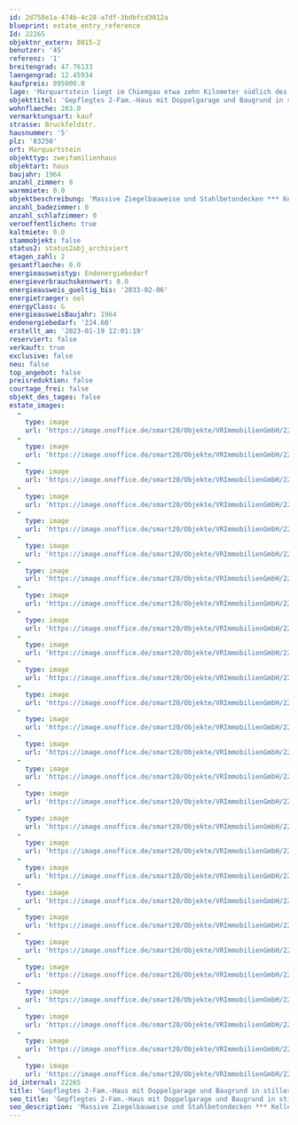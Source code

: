 ```yaml
---
id: 2d758e1a-474b-4c28-a7df-3bdbfcd3012a
blueprint: estate_entry_reference
Id: 22265
objektnr_extern: 8015-2
benutzer: '45'
referenz: '1'
breitengrad: 47.76133
laengengrad: 12.45934
kaufpreis: 895000.0
lage: 'Marquartstein liegt im Chiemgau etwa zehn Kilometer südlich des Chiemsees im Tal der Tiroler Achen *** 3 Anschlussstellen der A8 in ca. 15 Min. erreichbar, wie auch Bahnhöfe in Übersee, Bernau, oder Prien am Chiemsee *** Um den beliebten Luftkurort gibt es zahlreiche (Berg-)Wanderwege, vielfältige (Natur-) Aktivitäten, Loipen, Badeseen, nahegelegene Golfplätze uvm. *** Zu Fuß sind viele Geschäfte, Ärzte etc. schnell erreichbar. In den nächstgelegenen Orten Grassau und Unterwössen gibt es weitere große Discounter uvm. *** Sonnenverwöhnte, stille Wohnlage in der Talmitte *** Bergblick nach Südost und Südwest'
objekttitel: 'Gepflegtes 2-Fam.-Haus mit Doppelgarage und Baugrund in stiller Bergblicklage'
wohnflaeche: 203.0
vermarktungsart: kauf
strasse: Bruckfeldstr.
hausnummer: '5'
plz: '83250'
ort: Marquartstein
objekttyp: zweifamilienhaus
objektart: haus
baujahr: 1964
anzahl_zimmer: 8
warmmiete: 0.0
objektbeschreibung: 'Massive Ziegelbauweise und Stahlbetondecken *** Keller, Erdgeschoss und Obergeschoss je knapp 100 m² plus Dachspeicher *** Massive Marmortreppe bis in Dachgeschoss, welches zu Hobbyzwecken etc. ausgebaut werden könnte *** Elegante weiße Zimmertüren samt Stöcke *** Böden: Flure und Zimmer mit robustem Eichenparkett *** Zeitloser Grundofen aus 1989 an der gemütlichen, holzvertäfelten Einbau-Essecke im Wohn-Essraum *** Erneuerungen: 1989 großes, helles Bad inkl. Waschmaschinenplatz und Elektrik im EG + 1992 Bad und WC samt Elektrik im OG + 2004 Heizkörper, Kellerfliesen, Drainage an der Nord- und Westseite inkl. Bitumenabdichtung der Kellerwände dort + 2005 fast alle Holzfenster und Haustür + 2008 Einbauküche mit Essplatz + 2014 Ölzentralheizung + 2022 Maschendrahtzaun *** Viel Platz und Wetterschutz auf Terrasse und Balkon; von dort herrlicher Ausblick *** Überdachter Zugang zur gefliesten Doppelgarage mit Fenstern *** Riesiger, eingefriedeter Garten - teilweise mit Hecken *** Auf dem Grundstück ist eine GFZ bis 0,49 denkbar. Deshalb wäre ein weiteres Gebäude möglich *** Naturfernwärme liegt bereits vorm Haus *** Seit der Erbauung von der Eigentümerfamilie selbst bewohnt *** Exposé-Grundrisse: m²-Angaben nur ca.'
anzahl_badezimmer: 0
anzahl_schlafzimmer: 0
veroeffentlichen: true
kaltmiete: 0.0
stammobjekt: false
status2: status2obj_archiviert
etagen_zahl: 2
gesamtflaeche: 0.0
energieausweistyp: Endenergiebedarf
energieverbrauchskennwert: 0.0
energieausweis_gueltig_bis: '2033-02-06'
energietraeger: oel
energyClass: G
energieausweisBaujahr: 1964
endenergiebedarf: '224.60'
erstellt_am: '2023-01-19 12:01:19'
reserviert: false
verkauft: true
exclusive: false
neu: false
top_angebot: false
preisreduktion: false
courtage_frei: false
objekt_des_tages: false
estate_images:
  -
    type: image
    url: 'https://image.onoffice.de/smart20/Objekte/VRImmobilienGmbH/22265/72e44677-914e-4853-9004-c5fea18acf92.jpg'
  -
    type: image
    url: 'https://image.onoffice.de/smart20/Objekte/VRImmobilienGmbH/22265/ae83e1e6-bf63-4708-ba6b-a598ce9d04e7.jpg'
  -
    type: image
    url: 'https://image.onoffice.de/smart20/Objekte/VRImmobilienGmbH/22265/91883a63-a8bd-4012-8014-9eaf290fb9c6.jpg'
  -
    type: image
    url: 'https://image.onoffice.de/smart20/Objekte/VRImmobilienGmbH/22265/0fcca7df-69f3-4ac4-ab68-b4299d986e43.jpg'
  -
    type: image
    url: 'https://image.onoffice.de/smart20/Objekte/VRImmobilienGmbH/22265/19d34860-0c36-40b4-9470-66f915602a72.jpg'
  -
    type: image
    url: 'https://image.onoffice.de/smart20/Objekte/VRImmobilienGmbH/22265/11aa9ecc-c39a-468b-ad08-76cfa8335ebd.jpg'
  -
    type: image
    url: 'https://image.onoffice.de/smart20/Objekte/VRImmobilienGmbH/22265/b0b0d36d-9cb7-4c62-b515-0e29e8758a80.jpg'
  -
    type: image
    url: 'https://image.onoffice.de/smart20/Objekte/VRImmobilienGmbH/22265/5393d6af-c0e1-4e46-8436-41d04f19f163.jpg'
  -
    type: image
    url: 'https://image.onoffice.de/smart20/Objekte/VRImmobilienGmbH/22265/1d799817-27f2-4d16-912a-29ca65e9287d.jpg'
  -
    type: image
    url: 'https://image.onoffice.de/smart20/Objekte/VRImmobilienGmbH/22265/f877c60b-a335-4122-973a-dfada23b3f78.jpg'
  -
    type: image
    url: 'https://image.onoffice.de/smart20/Objekte/VRImmobilienGmbH/22265/771a062b-7d62-4486-ab00-c5e524c2d6cc.jpg'
  -
    type: image
    url: 'https://image.onoffice.de/smart20/Objekte/VRImmobilienGmbH/22265/ca90108a-1248-4889-978e-98b8f918980a.jpg'
  -
    type: image
    url: 'https://image.onoffice.de/smart20/Objekte/VRImmobilienGmbH/22265/d18e40af-8912-4d2c-af51-bf9cbc758e69.jpg'
  -
    type: image
    url: 'https://image.onoffice.de/smart20/Objekte/VRImmobilienGmbH/22265/80a5ac25-b5bd-4b92-9aac-ace970cc6be8.jpg'
  -
    type: image
    url: 'https://image.onoffice.de/smart20/Objekte/VRImmobilienGmbH/22265/c36aa392-5f0e-4f7c-8042-21f940af20ad.jpg'
  -
    type: image
    url: 'https://image.onoffice.de/smart20/Objekte/VRImmobilienGmbH/22265/0296cf9d-5831-49fe-9d4b-250cf2258e0c.jpg'
  -
    type: image
    url: 'https://image.onoffice.de/smart20/Objekte/VRImmobilienGmbH/22265/56e0acc5-4d8c-49a4-b33a-96b5121f7790.jpg'
  -
    type: image
    url: 'https://image.onoffice.de/smart20/Objekte/VRImmobilienGmbH/22265/806993b5-9de8-47bd-9e12-900cca1c3d60.jpg'
  -
    type: image
    url: 'https://image.onoffice.de/smart20/Objekte/VRImmobilienGmbH/22265/57813f3a-193c-45db-9876-d55ad9dc06fd.jpg'
  -
    type: image
    url: 'https://image.onoffice.de/smart20/Objekte/VRImmobilienGmbH/22265/9fbe0c86-33cc-48e7-9b65-81a329040a9d.jpg'
  -
    type: image
    url: 'https://image.onoffice.de/smart20/Objekte/VRImmobilienGmbH/22265/6d9d20aa-8408-4b00-a7a3-69a1936be3e8.jpg'
  -
    type: image
    url: 'https://image.onoffice.de/smart20/Objekte/VRImmobilienGmbH/22265/999f619e-d514-428c-bce3-9ed1420e4463.jpg'
  -
    type: image
    url: 'https://image.onoffice.de/smart20/Objekte/VRImmobilienGmbH/22265/7c6c8f70-8557-4e5b-99b8-63d90a253408.jpg'
  -
    type: image
    url: 'https://image.onoffice.de/smart20/Objekte/VRImmobilienGmbH/22265/844df3a8-973a-4b1e-879c-5ff02ef68947.jpg'
  -
    type: image
    url: 'https://image.onoffice.de/smart20/Objekte/VRImmobilienGmbH/22265/2a83b116-094b-4990-bb8f-2c96aafb93fa.jpg'
  -
    type: image
    url: 'https://image.onoffice.de/smart20/Objekte/VRImmobilienGmbH/22265/6ee769ed-e2e7-4e33-a038-b246dea4b673.jpg'
  -
    type: image
    url: 'https://image.onoffice.de/smart20/Objekte/VRImmobilienGmbH/22265/9fea82dc-14a4-4bd9-8ae5-9906b3eb8244.jpg'
id_internal: 22265
title: 'Gepflegtes 2-Fam.-Haus mit Doppelgarage und Baugrund in stiller Bergblicklage'
seo_title: 'Gepflegtes 2-Fam.-Haus mit Doppelgarage und Baugrund in stiller Bergblicklage'
seo_description: 'Massive Ziegelbauweise und Stahlbetondecken *** Keller, Erdgeschoss und Obergeschoss je knapp 100 m² plus Dachspeicher *** Massive Marmortreppe bis in Dachgesc'
---
```

